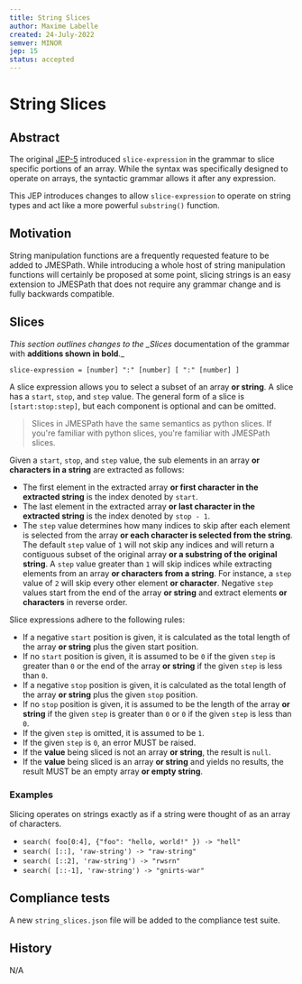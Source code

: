 ```yaml
---
title: String Slices
author: Maxime Labelle
created: 24-July-2022
semver: MINOR
jep: 15
status: accepted
---
```


# String Slices

## Abstract

The original
[JEP-5](https://github.com/jmespath-community/jmespath.spec/blob/main/jep-005-array-slices.md)
introduced `slice-expression` in the grammar to slice specific portions of an
array. While the syntax was specifically designed to operate on arrays, the
syntactic grammar allows it after any expression.

This JEP introduces changes to allow `slice-expression` to operate on string
types and act like a more powerful `substring()` function.

## Motivation

String manipulation functions are a frequently requested feature to be added to
JMESPath. While introducing a whole host of string manipulation functions will
certainly be proposed at some point, slicing strings is an easy extension to
JMESPath that does not require any grammar change and is fully backwards
compatible.

## Slices

_This section outlines changes to the \_Slices_ documentation of the grammar
with **additions shown in bold**.\_

```abnf
slice-expression = [number] ":" [number] [ ":" [number] ]
```

A slice expression allows you to select a subset of an array **or string**. A
slice has a `start`, `stop`, and `step` value. The general form of a slice is
`[start:stop:step]`, but each component is optional and can be omitted.

> Slices in JMESPath have the same semantics as python slices. If you're
> familiar with python slices, you're familiar with JMESPath slices.

Given a `start`, `stop`, and `step` value, the sub elements in an array **or
characters in a string** are extracted as follows:

- The first element in the extracted array **or first character in the extracted
  string** is the index denoted by `start`.
- The last element in the extracted array **or last character in the extracted
  string** is the index denoted by `stop - 1`.
- The `step` value determines how many indices to skip after each element is
  selected from the array **or each character is selected from the string**. The
  default `step` value of `1` will not skip any indices and will return a
  contiguous subset of the original array **or a substring of the original
  string**. A `step` value greater than `1` will skip indices while extracting
  elements from an array **or characters from a string**. For instance, a `step`
  value of `2` will skip every other element **or character**. Negative `step`
  values start from the end of the array **or string** and extract elements **or
  characters** in reverse order.

Slice expressions adhere to the following rules:

- If a negative `start` position is given, it is calculated as the total length
  of the array **or string** plus the given start position.
- If no `start` position is given, it is assumed to be `0` if the given `step`
  is greater than `0` or the end of the array **or string** if the given `step`
  is less than `0`.
- If a negative `stop` position is given, it is calculated as the total length
  of the array **or string** plus the given `stop` position.
- If no `stop` position is given, it is assumed to be the length of the array
  **or string** if the given `step` is greater than `0` or `0` if the given
  `step` is less than `0`.
- If the given `step` is omitted, it is assumed to be `1`.
- If the given `step` is `0`, an error MUST be raised.
- If the **value** being sliced is not an array **or string**, the result is
  `null`.
- If the **value** being sliced is an array **or string** and yields no results,
  the result MUST be an empty array **or empty string**.

### Examples

Slicing operates on strings exactly as if a string were thought of as an array
of characters.

- `search( foo[0:4], {"foo": "hello, world!" }) -> "hell"`
- `search( [::], 'raw-string') -> "raw-string"`
- `search( [::2], 'raw-string') -> "rwsrn"`
- `search( [::-1], 'raw-string') -> "gnirts-war"`

## Compliance tests

A new `string_slices.json` file will be added to the compliance test suite.

## History

N/A
